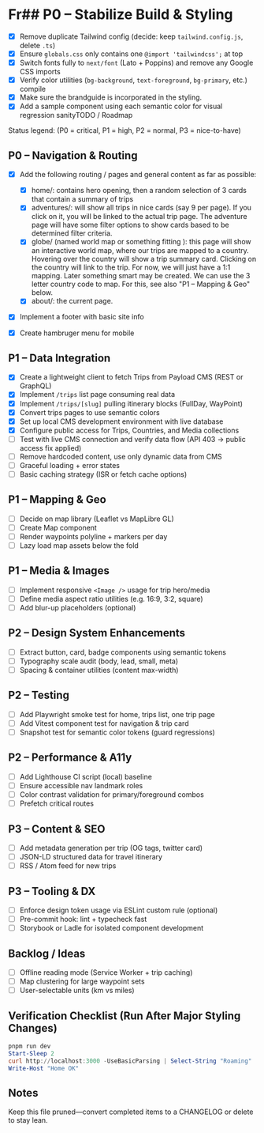 # Fr## P0 – Stabilize Build & Styling
- [x] Remove duplicate Tailwind config (decide: keep `tailwind.config.js`, delete `.ts`)
- [x] Ensure `globals.css` only contains one `@import 'tailwindcss';` at top
- [x] Switch fonts fully to `next/font` (Lato + Poppins) and remove any Google CSS imports
- [x] Verify color utilities (`bg-background`, `text-foreground`, `bg-primary`, etc.) compile
- [x] Make sure the brandguide is incorporated in the styling.
- [x] Add a sample component using each semantic color for visual regression sanityTODO / Roadmap

Status legend: (P0 = critical, P1 = high, P2 = normal, P3 = nice-to-have)

## P0 – Navigation & Routing
- [x] Add the following routing / pages and general content as far as possible:
    - [x] home/: contains hero opening, then a random selection of 3 cards that contain a summary of trips
    - [x] adventures/: will show all trips in nice cards (say 9 per page). If you click on it, you will be linked to the actual trip page. The adventure page will have some filter options to show cards based to be determined filter criteria.
    - [x] globe/ (named world map or something fitting ): this page will show an interactive world map, where our trips are mapped to a country. Hovering over the country will show a trip summary card. Clicking on the country will link to the trip. For now, we will just have a 1:1 mapping. Later something smart may be created. We can use the 3 letter country code to map. For this, see also "P1 – Mapping & Geo" below.
    - [x] about/: the current page. 
- [x] Implement a footer with basic site info
- [x] Create hambruger menu for mobile


## P1 – Data Integration
- [x] Create a lightweight client to fetch Trips from Payload CMS (REST or GraphQL) 
- [x] Implement `/trips` list page consuming real data
- [x] Implement `/trips/[slug]` pulling itinerary blocks (FullDay, WayPoint)
- [x] Convert trips pages to use semantic colors
- [x] Set up local CMS development environment with live database
- [x] Configure public access for Trips, Countries, and Media collections
- [ ] Test with live CMS connection and verify data flow (API 403 → public access fix applied)
- [ ] Remove hardcoded content, use only dynamic data from CMS
- [ ] Graceful loading + error states  
- [ ] Basic caching strategy (ISR or fetch cache options)

## P1 – Mapping & Geo
- [ ] Decide on map library (Leaflet vs MapLibre GL)
- [ ] Create Map component
- [ ] Render waypoints polyline + markers per day
- [ ] Lazy load map assets below the fold

## P1 – Media & Images
- [ ] Implement responsive `<Image />` usage for trip hero/media
- [ ] Define media aspect ratio utilities (e.g. 16:9, 3:2, square)
- [ ] Add blur-up placeholders (optional)

## P2 – Design System Enhancements
- [ ] Extract button, card, badge components using semantic tokens
- [ ] Typography scale audit (body, lead, small, meta)
- [ ] Spacing & container utilities (content max-width)

## P2 – Testing
- [ ] Add Playwright smoke test for home, trips list, one trip page
- [ ] Add Vitest component test for navigation & trip card
- [ ] Snapshot test for semantic color tokens (guard regressions)

## P2 – Performance & A11y
- [ ] Add Lighthouse CI script (local) baseline
- [ ] Ensure accessible nav landmark roles
- [ ] Color contrast validation for primary/foreground combos
- [ ] Prefetch critical routes

## P3 – Content & SEO
- [ ] Add metadata generation per trip (OG tags, twitter card)
- [ ] JSON-LD structured data for travel itinerary
- [ ] RSS / Atom feed for new trips

## P3 – Tooling & DX
- [ ] Enforce design token usage via ESLint custom rule (optional)
- [ ] Pre-commit hook: lint + typecheck fast
- [ ] Storybook or Ladle for isolated component development

## Backlog / Ideas
- [ ] Offline reading mode (Service Worker + trip caching)
- [ ] Map clustering for large waypoint sets
- [ ] User-selectable units (km vs miles)

## Verification Checklist (Run After Major Styling Changes)
```powershell
pnpm run dev
Start-Sleep 2
curl http://localhost:3000 -UseBasicParsing | Select-String "Roaming" | Out-Null
Write-Host "Home OK"
```

## Notes
Keep this file pruned—convert completed items to a CHANGELOG or delete to stay lean.
